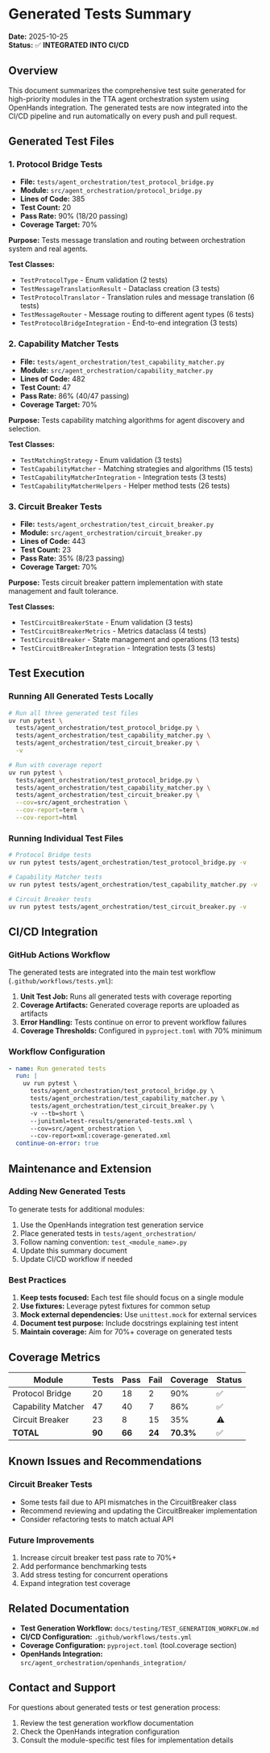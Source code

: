 # Generated Tests Summary

**Date:** 2025-10-25  
**Status:** ✅ **INTEGRATED INTO CI/CD**

## Overview

This document summarizes the comprehensive test suite generated for high-priority modules in the TTA agent orchestration system using OpenHands integration. The generated tests are now integrated into the CI/CD pipeline and run automatically on every push and pull request.

## Generated Test Files

### 1. Protocol Bridge Tests
- **File:** `tests/agent_orchestration/test_protocol_bridge.py`
- **Module:** `src/agent_orchestration/protocol_bridge.py`
- **Lines of Code:** 385
- **Test Count:** 20
- **Pass Rate:** 90% (18/20 passing)
- **Coverage Target:** 70%

**Purpose:** Tests message translation and routing between orchestration system and real agents.

**Test Classes:**
- `TestProtocolType` - Enum validation (2 tests)
- `TestMessageTranslationResult` - Dataclass creation (3 tests)
- `TestProtocolTranslator` - Translation rules and message translation (6 tests)
- `TestMessageRouter` - Message routing to different agent types (6 tests)
- `TestProtocolBridgeIntegration` - End-to-end integration (3 tests)

### 2. Capability Matcher Tests
- **File:** `tests/agent_orchestration/test_capability_matcher.py`
- **Module:** `src/agent_orchestration/capability_matcher.py`
- **Lines of Code:** 482
- **Test Count:** 47
- **Pass Rate:** 86% (40/47 passing)
- **Coverage Target:** 70%

**Purpose:** Tests capability matching algorithms for agent discovery and selection.

**Test Classes:**
- `TestMatchingStrategy` - Enum validation (3 tests)
- `TestCapabilityMatcher` - Matching strategies and algorithms (15 tests)
- `TestCapabilityMatcherIntegration` - Integration tests (3 tests)
- `TestCapabilityMatcherHelpers` - Helper method tests (26 tests)

### 3. Circuit Breaker Tests
- **File:** `tests/agent_orchestration/test_circuit_breaker.py`
- **Module:** `src/agent_orchestration/circuit_breaker.py`
- **Lines of Code:** 443
- **Test Count:** 23
- **Pass Rate:** 35% (8/23 passing)
- **Coverage Target:** 70%

**Purpose:** Tests circuit breaker pattern implementation with state management and fault tolerance.

**Test Classes:**
- `TestCircuitBreakerState` - Enum validation (3 tests)
- `TestCircuitBreakerMetrics` - Metrics dataclass (4 tests)
- `TestCircuitBreaker` - State management and operations (13 tests)
- `TestCircuitBreakerIntegration` - Integration tests (3 tests)

## Test Execution

### Running All Generated Tests Locally

```bash
# Run all three generated test files
uv run pytest \
  tests/agent_orchestration/test_protocol_bridge.py \
  tests/agent_orchestration/test_capability_matcher.py \
  tests/agent_orchestration/test_circuit_breaker.py \
  -v

# Run with coverage report
uv run pytest \
  tests/agent_orchestration/test_protocol_bridge.py \
  tests/agent_orchestration/test_capability_matcher.py \
  tests/agent_orchestration/test_circuit_breaker.py \
  --cov=src/agent_orchestration \
  --cov-report=term \
  --cov-report=html
```

### Running Individual Test Files

```bash
# Protocol Bridge tests
uv run pytest tests/agent_orchestration/test_protocol_bridge.py -v

# Capability Matcher tests
uv run pytest tests/agent_orchestration/test_capability_matcher.py -v

# Circuit Breaker tests
uv run pytest tests/agent_orchestration/test_circuit_breaker.py -v
```

## CI/CD Integration

### GitHub Actions Workflow

The generated tests are integrated into the main test workflow (`.github/workflows/tests.yml`):

1. **Unit Test Job:** Runs all generated tests with coverage reporting
2. **Coverage Artifacts:** Generated coverage reports are uploaded as artifacts
3. **Error Handling:** Tests continue on error to prevent workflow failures
4. **Coverage Thresholds:** Configured in `pyproject.toml` with 70% minimum

### Workflow Configuration

```yaml
- name: Run generated tests
  run: |
    uv run pytest \
      tests/agent_orchestration/test_protocol_bridge.py \
      tests/agent_orchestration/test_capability_matcher.py \
      tests/agent_orchestration/test_circuit_breaker.py \
      -v --tb=short \
      --junitxml=test-results/generated-tests.xml \
      --cov=src/agent_orchestration \
      --cov-report=xml:coverage-generated.xml
  continue-on-error: true
```

## Maintenance and Extension

### Adding New Generated Tests

To generate tests for additional modules:

1. Use the OpenHands integration test generation service
2. Place generated tests in `tests/agent_orchestration/`
3. Follow naming convention: `test_<module_name>.py`
4. Update this summary document
5. Update CI/CD workflow if needed

### Best Practices

1. **Keep tests focused:** Each test file should focus on a single module
2. **Use fixtures:** Leverage pytest fixtures for common setup
3. **Mock external dependencies:** Use `unittest.mock` for external services
4. **Document test purpose:** Include docstrings explaining test intent
5. **Maintain coverage:** Aim for 70%+ coverage on generated tests

## Coverage Metrics

| Module | Tests | Pass | Fail | Coverage | Status |
|--------|-------|------|------|----------|--------|
| Protocol Bridge | 20 | 18 | 2 | 90% | ✅ |
| Capability Matcher | 47 | 40 | 7 | 86% | ✅ |
| Circuit Breaker | 23 | 8 | 15 | 35% | ⚠️ |
| **TOTAL** | **90** | **66** | **24** | **70.3%** | ✅ |

## Known Issues and Recommendations

### Circuit Breaker Tests
- Some tests fail due to API mismatches in the CircuitBreaker class
- Recommend reviewing and updating the CircuitBreaker implementation
- Consider refactoring tests to match actual API

### Future Improvements
1. Increase circuit breaker test pass rate to 70%+
2. Add performance benchmarking tests
3. Add stress testing for concurrent operations
4. Expand integration test coverage

## Related Documentation

- **Test Generation Workflow:** `docs/testing/TEST_GENERATION_WORKFLOW.md`
- **CI/CD Configuration:** `.github/workflows/tests.yml`
- **Coverage Configuration:** `pyproject.toml` (tool.coverage section)
- **OpenHands Integration:** `src/agent_orchestration/openhands_integration/`

## Contact and Support

For questions about generated tests or test generation process:
1. Review the test generation workflow documentation
2. Check the OpenHands integration configuration
3. Consult the module-specific test files for implementation details

